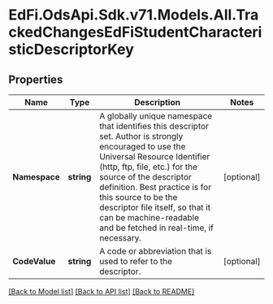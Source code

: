 # EdFi.OdsApi.Sdk.v71.Models.All.TrackedChangesEdFiStudentCharacteristicDescriptorKey

## Properties

Name | Type | Description | Notes
------------ | ------------- | ------------- | -------------
**Namespace** | **string** | A globally unique namespace that identifies this descriptor set. Author is strongly encouraged to use the Universal Resource Identifier (http, ftp, file, etc.) for the source of the descriptor definition. Best practice is for this source to be the descriptor file itself, so that it can be machine-readable and be fetched in real-time, if necessary. | [optional] 
**CodeValue** | **string** | A code or abbreviation that is used to refer to the descriptor. | [optional] 

[[Back to Model list]](../README.md#documentation-for-models) [[Back to API list]](../README.md#documentation-for-api-endpoints) [[Back to README]](../README.md)


